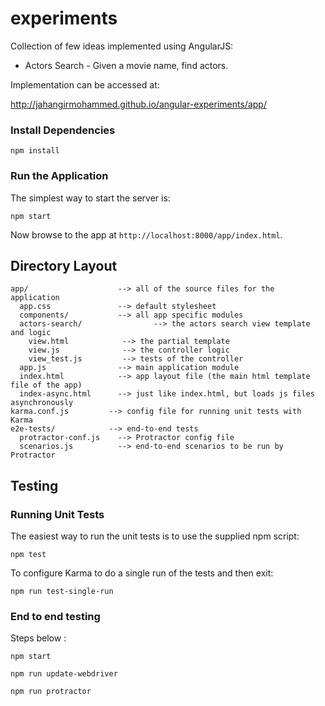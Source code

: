 # experiments

Collection of few ideas implemented using AngularJS:
* Actors Search - Given a movie name, find actors.

Implementation can be accessed at:

http://jahangirmohammed.github.io/angular-experiments/app/

### Install Dependencies

```
npm install
```

### Run the Application

The simplest way to start the server is:

```
npm start
```

Now browse to the app at `http://localhost:8000/app/index.html`.

## Directory Layout

```
app/                    --> all of the source files for the application
  app.css               --> default stylesheet
  components/           --> all app specific modules
  actors-search/                --> the actors search view template and logic
    view.html            --> the partial template
    view.js              --> the controller logic
    view_test.js         --> tests of the controller
  app.js                --> main application module
  index.html            --> app layout file (the main html template file of the app)
  index-async.html      --> just like index.html, but loads js files asynchronously
karma.conf.js         --> config file for running unit tests with Karma
e2e-tests/            --> end-to-end tests
  protractor-conf.js    --> Protractor config file
  scenarios.js          --> end-to-end scenarios to be run by Protractor
```

## Testing

### Running Unit Tests

The easiest way to run the unit tests is to use the supplied npm script:

```
npm test
```

To configure Karma to do a single run of the tests and then exit:

```
npm run test-single-run
```


### End to end testing

Steps below :

```
npm start
```

```
npm run update-webdriver
```

```
npm run protractor
```